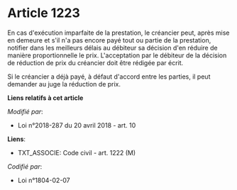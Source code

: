 # Article 1223

En cas d'exécution imparfaite de la prestation, le créancier peut, après mise en demeure et s'il n'a pas encore payé tout ou
partie de la prestation, notifier dans les meilleurs délais au débiteur sa décision d'en réduire de manière proportionnelle
le prix. L'acceptation par le débiteur de la décision de réduction de prix du créancier doit être rédigée par écrit.

Si le créancier a déjà payé, à défaut d'accord entre les parties, il peut demander au juge la réduction de prix.

**Liens relatifs à cet article**

_Modifié par_:

  - Loi n°2018-287 du 20 avril 2018 - art. 10

**Liens**:

  - TXT_ASSOCIE: Code civil - art. 1222 (M)

_Codifié par_:

  - Loi n°1804-02-07
